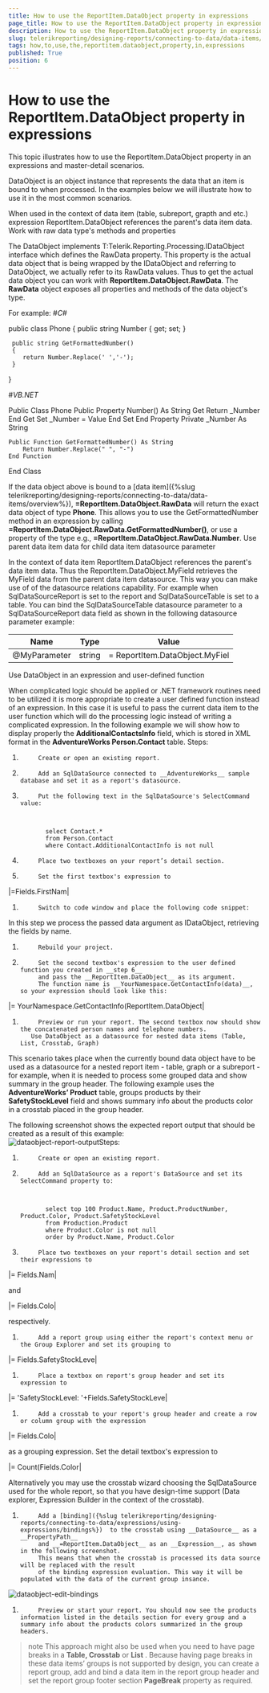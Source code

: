 ```yaml
---
title: How to use the ReportItem.DataObject property in expressions
page_title: How to use the ReportItem.DataObject property in expressions | for Telerik Reporting Documentation
description: How to use the ReportItem.DataObject property in expressions
slug: telerikreporting/designing-reports/connecting-to-data/data-items/how-to-use-the-reportitem.dataobject-property-in-expressions
tags: how,to,use,the,reportitem.dataobject,property,in,expressions
published: True
position: 6
---
```


# How to use the ReportItem.DataObject property in expressions



This topic illustrates how to use the ReportItem.DataObject property in an expressions and master-detail scenarios.

DataObject is an object instance that represents the data that an item is bound to when processed.
        In the examples below we will illustrate how to use it in the most common scenarios.
      

When used in the context of data item (table, subreport, grapth and etc.) expression ReportItem.DataObject references the parent's data item data.
      Work with raw data type's methods and properties

The DataObject implements T:Telerik.Reporting.Processing.IDataObject interface which defines the RawData property.
          This property is the actual data object that is being wrapped by the IDataObject and referring to DataObject, we actually refer to its RawData values.
          Thus to get the actual data object you can work with __ReportItem.DataObject.RawData__.
          The __RawData__ object exposes all properties and methods of the data object's type.
        

For example:
      #_C#_

	
public class Phone
 {
     public string Number { get; set; }
     
     public string GetFormattedNumber()
     {
        return Number.Replace(' ','-');
     }
 }
								

#_VB.NET_

	
Public Class Phone
	Public Property Number() As String
		Get
			Return _Number
		End Get
		Set
			_Number = Value
		End Set
	End Property
	Private _Number As String
  
	Public Function GetFormattedNumber() As String
		Return Number.Replace(" ", "-")
	End Function
End Class
								



If the data object above is bound to a [data item]({%slug telerikreporting/designing-reports/connecting-to-data/data-items/overview%}), __=ReportItem.DataObject.RawData__ will return the exact data object of type __Phone__.
          This allows you to use the GetFormattedNumber method in an expression by calling __=ReportItem.DataObject.RawData.GetFormattedNumber()__,
          or use a property of the type e.g., __=ReportItem.DataObject.RawData.Number__.
        Use parent data item data for child data item datasource parameter

In the context of data item ReportItem.DataObject references the parent's data item data.
          Thus the ReportItem.DataObject.MyField retrieves the MyField data from the parent data item datasource.
          This way you can make use of of the datasource relations capability.
          For example when SqlDataSourceReport is set to the report and SqlDataSourceTable is set to a table.
          You can bind the SqlDataSourceTable datasource parameter to a SqlDataSourceReport data field as shown in the following datasource parameter example:
        


| Name | Type | Value |
| ------ | ------ | ------ |
|@MyParameter|string|= ReportItem.DataObject.MyFiel|


Use DataObject in an expression and user-defined function

When complicated logic should be applied or .NET framework routines need to be utilized it is more appropriate to create a user defined function instead of an expression. In this case it is useful to pass the current data item to the user function which will do the processing logic instead of writing a complicated expression. In the following example we will show how to display properly the __AdditionalContactsInfo__ field, which is stored in XML format in the __AdventureWorks Person.Contact__ table.
        Steps:

1. 
            Create or open an existing report.
          

1. 
            Add an SqlDataSource connected to __AdventureWorks__ sample database and set it as a report's datasource.
          

1. 
            Put the following text in the SqlDataSource's SelectCommand value:
            

	
              select Contact.*
              from Person.Contact
              where Contact.AdditionalContactInfo is not null
            



1. 
            Place two textboxes on your report’s detail section.
          

1. 
            Set the first textbox's expression to
            



|=Fields.FirstNam|




1. 
            Switch to code window and place the following code snippet:
            

	



	

In this step we process the passed data argument as IDataObject, retrieving the fields by name.

1. 
            Rebuild your project.
          

1. 
            Set the second textbox's expression to the user defined function you created in __step 6__
            and pass the __ReportItem.DataObject__ as its argument.
            The function name is __YourNamespace.GetContactInfo(data)__, so your expression should look like this:
            



|= YourNamespace.GetContactInfo(ReportItem.DataObject|




1. 
            Preview or run your report. The second textbox now should show the concatenated person names and telephone numbers.
          Use DataObject as a datasource for nested data items (Table, List, Crosstab, Graph)

This scenario takes place when the currently bound data object have to be used as a datasource for a nested report item
          - table, graph or a subreport - for example, when it is needed to process some grouped data and show summary
          in the group header. The following example uses the __AdventureWorks’ Product__
          table, groups products by their __SafetyStockLevel__ field and shows summary info about the
          products color in a crosstab placed in the group header.
        

The following screenshot shows the expected report output that should be created as a result of this example:  
  ![dataobject-report-output](images/DataItems/dataobject-report-output.png)Steps:

1. 
            Create or open an existing report.
          

1. 
            Add an SqlDataSource as a report's DataSource and set its SelectCommand property to:
            

	
              select top 100 Product.Name, Product.ProductNumber, Product.Color, Product.SafetyStockLevel
              from Production.Product
              where Product.Color is not null
              order by Product.Name, Product.Color
            



1. 
            Place two textboxes on your report's detail section and set their expressions to
            



|= Fields.Nam|


and



|= Fields.Colo|


respectively.
            

1. 
            Add a report group using either the report's context menu or the Group Explorer and set its grouping to
            



|= Fields.SafetyStockLeve|




1. 
            Place a textbox on report's group header and set its expression to
            



|= 'SafetyStockLevel: '+Fields.SafetyStockLeve|




1. 
            Add a crosstab to your report's group header and create a row or column group with the expression
            



|= Fields.Colo|


as a grouping expression. Set the detail textbox's expression to
            



|= Count(Fields.Color|


Alternatively you may use the crosstab wizard choosing the SqlDataSource used for the whole report,
              so that you have design-time support (Data explorer, Expression Builder in the context of the crosstab).
            

1. 
            Add a [binding]({%slug telerikreporting/designing-reports/connecting-to-data/expressions/using-expressions/bindings%})  to the crosstab using __DataSource__ as a __PropertyPath__
            and __=ReportItem.DataObject__ as an __Expression__, as shown in the following screenshot.
            This means that when the crosstab is processed its data source will be replaced with the result
            of the binding expression evaluation. This way it will be populated with the data of the current group insance.
              
  ![dataobject-edit-bindings](images/DataItems/dataobject-edit-bindings.png)

1. 
            Preview or start your report. You should now see the products information listed in the details section for every group and a summary info about the products colors summarized in the group headers.
          

>note This approach might also be used when you need to have page breaks in a  __Table, Crosstab__  or  __List__ .            Because having page breaks in these data items’ groups is not supported by design, you can create a report group,            add and bind a data item in the report group header and set the report group footer section  __PageBreak__  property as required.          

